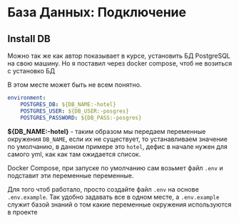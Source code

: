 # База Данных: Подключение

## Install DB

Можно так же как автор показывает в курсе, установить БД PostgreSQL на свою машину. 
Но я поставил через docker compose, чтоб не возиться с установко БД

В этом месте может быть не всем понятно.
```yaml
environment:
    POSTGRES_DB: ${DB_NAME:-hotel}
    POSTGRES_USER: ${DB_USER:-posgres}
    POSTGRES_PASSWORD: ${DB_PASS:-posgres}
```

**${DB_NAME:-hotel}** - таким образом мы передаем переменные окружения `DB_NAME`, 
если их не существует, то устанавливаем значение по умолчанию, в данном примере это `hotel`, 
дефис в начале нужен для самого yml, как как там ожидается список.

Docker Compose, при запуске по умолчанию сам возьмет файл `.env` 
и подставит эти переменные переменные.

Для того чтоб работало, просто создайте файл `.env` на основе `.env.example`.
Так удобно задавать все в одном месте, а `.env.example` служит базой знаний 
о том какие переменные окружения используются в проекте
